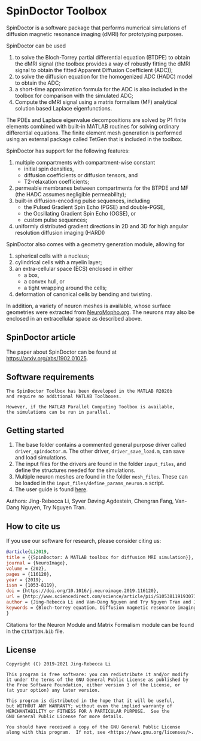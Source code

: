 # SpinDoctor Toolbox

SpinDoctor is a software package that performs numerical simulations of diffusion magnetic resonance imaging (dMRI) for prototyping purposes.

SpinDoctor can be used 

1) to solve the Bloch-Torrey partial differential equation (BTDPE) to obtain the dMRI signal (the toolbox provides a way of robustly fitting the dMRI signal to obtain the fitted Apparent Diffusion Coefficient (ADC));
2) to solve the diffusion equation for the homogenized ADC (HADC) model to obtain the ADC;
3) a short-time approximation formula for the ADC is also included in the toolbox for comparison with the simulated ADC;
4) Compute the dMRI signal using a matrix formalism (MF) analytical solution based Laplace eigenfunctions.

The PDEs and Laplace eigenvalue decompositions are solved by P1 finite elements combined with built-in MATLAB routines for solving ordinary differential equations.
The finite element mesh generation is performed using an external package called TetGen that is included in the toolbox.

SpinDoctor has support for the following features:
1. multiple compartments with compartment-wise constant
	* initial spin densities,
	* diffusion coefficients or diffusion tensors, and
	* T2-relaxation coefficients;
2. permeable membranes between compartments for the BTPDE and MF (the HADC assumes negligible permeability);
3. built-in diffusion-encoding pulse sequences, including
	* the Pulsed Gradient Spin Echo (PGSE) and double-PGSE,
	* the Ocsillating Gradient Spin Echo (OGSE), or
	* custom pulse sequences;
4. uniformly distributed gradient directions in 2D and 3D for high angular resolution diffusion imaging (HARDI)

SpinDoctor also comes with a geometry generation module, allowing for
1. spherical cells with a nucleus;
2. cylindrical cells with a myelin layer;
3. an extra-cellular space (ECS) enclosed in either
	* a box,
	* a convex hull, or
	* a tight wrapping around the cells;
4. deformation of canonical cells by bending and twisting.

In addition, a variety of neuron meshes is available, whose surface geometries were extracted from [NeuroMopho.org](http://neuromorpho.org). The neurons may also be enclosed in an extracellular space as described above.


## SpinDoctor article
The paper about SpinDoctor can be found at https://arxiv.org/abs/1902.01025.

## Software requirements

	The SpinDoctor Toolbox has been developed in the MATLAB R2020b
	and require no additional MATLAB Toolboxes.

	However, if the MATLAB Parallel Computing Toolbox is available,
	the simulations can be run in parallel.
 
 
## Getting started

1) The base folder contains a commented general purpose driver called `driver_spindoctor.m`. The other driver, `driver_save_load.m`, can save and load simulations.
2) The input files for the drivers are found in the folder `input_files`, and define the structures needed for the simulations.
3) Multiple neuron meshes are found in the folder `mesh_files`. These can be loaded in the `input_files/define_params_neuron.m` script.
4) The user guide is found [here](https://github.com/jingrebeccali/SpinDoctor/blob/master/user_guide.pdf).

Authors: Jing-Rebecca Li, Syver Døving Agdestein, Chengran Fang, Van-Dang Nguyen, Try Nguyen Tran.


## How to cite us

If you use our software for research, please consider citing us:
```bibtex
@article{Li2019,
title = {{SpinDoctor: A MATLAB toolbox for diffusion MRI simulation}},
journal = {NeuroImage},
volume = {202},
pages = {116120},
year = {2019},
issn = {1053-8119},
doi = {https://doi.org/10.1016/j.neuroimage.2019.116120},
url = {http://www.sciencedirect.com/science/article/pii/S1053811919307116},
author = {Jing-Rebecca Li and Van-Dang Nguyen and Try Nguyen Tran and Jan Valdman and Cong-Bang Trang and Khieu Van Nguyen and Duc Thach Son Vu and Hoang An Tran and Hoang Trong An Tran and Thi Minh Phuong Nguyen},
keywords = {Bloch-torrey equation, Diffusion magnetic resonance imaging, Finite elements, Simulation, Apparent diffusion coefficient}
}
```

Citations for the Neuron Module and Matrix Formalism module can be found in the `CITATION.bib` file.



## License

	Copyright (C) 2019-2021 Jing-Rebecca Li

	This program is free software: you can redistribute it and/or modify
	it under the terms of the GNU General Public License as published by
	the Free Software Foundation, either version 3 of the License, or
	(at your option) any later version.

	This program is distributed in the hope that it will be useful,
	but WITHOUT ANY WARRANTY; without even the implied warranty of
	MERCHANTABILITY or FITNESS FOR A PARTICULAR PURPOSE.  See the
	GNU General Public License for more details.

	You should have received a copy of the GNU General Public License
	along with this program.  If not, see <https://www.gnu.org/licenses/>.
